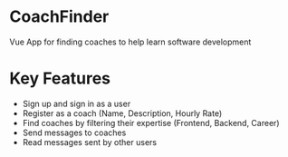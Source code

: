 # CoachFinder
 Vue App for finding coaches to help learn software development
# Key Features
- Sign up and sign in as a user
- Register as a coach (Name, Description, Hourly Rate)
- Find coaches by filtering their expertise (Frontend, Backend, Career)
- Send messages to coaches
- Read messages sent by other users

